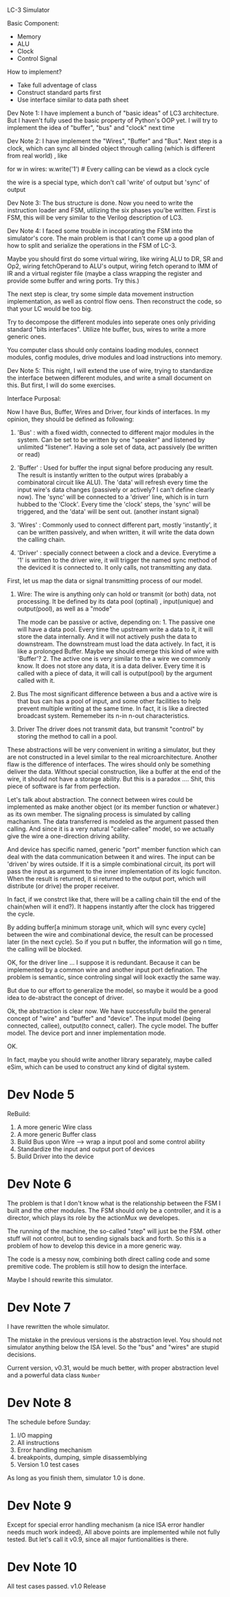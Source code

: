 LC-3 Simulator

Basic Component:
* Memory
* ALU
* Clock
* Control Signal

How to implement?
* Take full adventage of class
* Construct standard parts first
* Use interface similar to data path sheet


Dev Note 1:
I have implement a bunch of "basic ideas" of LC3 architecture. But I haven't fully used the basic property of Python's OOP yet.
I will try to implement the idea of "buffer", "bus" and "clock" next time

Dev Note 2:
I have implement the "Wires", "Buffer" and "Bus". Next step is a clock, which can sync all binded object through calling (which is different from real world) , like

for w in wires:
	w.write('1') # Every calling can be viewd as a clock cycle

the wire is a special type, which don't call 'write' of output but 'sync' of output

Dev Note 3:
The bus structure is done. Now you need to write the instruction loader and FSM, utilizing the six phases you'be written. First is FSM, this will be very similar to the Verilog description of LC3. 

Dev Note 4:
I faced some trouble in incoporating the FSM into the simulator's core. The main problem is that I can't come up a good plan of how to split and serialize the operations in the FSM of LC-3.

Maybe you should first do some virtual wiring, like wiring ALU to DR, SR and Op2, wiring fetchOperand to ALU's output, wiring fetch operand to IMM of IR and a virtual register file (maybe a class wrapping the register and provide some buffer and wring ports. Try this.)

The next step is clear, try some simple data movement instruction implementation, as well as control flow oens. Then reconstruct the code, so that your LC would be too big.

Try to decompose the different modules into seperate ones only prividing standard "bits interfaces". Utilize hte buffer, bus, wires to write a more generic ones.

You computer class should only contains loading modules, connect modules, config modules, drive modules and load instructions into memory.

Dev Note 5:
This night, I will extend the use of wire, trying to standardize the interface between different modules, and write a small document on this. But first, I will do some exercises.

Interface Purposal:

Now I have Bus, Buffer, Wires and Driver, four kinds of interfaces. In my opinion, they should be defined as following:

1. 'Bus' : with a fixed width, connected to different major modules in the system. Can be set to be written by one "speaker" and listened by unlimited "listener". Having a sole set of data, act passively (be written or read)

2. 'Buffer' : Used for buffer the input signal before producing any result. The result is instantly written to the output wires (prabably a combinatoral circuit like ALU). The 'data' will refresh every time the input wire's data changes (passively or actively? I can't define clearly now). The 'sync' will be connected to a 'driver' line, which is in turn hubbed to the 'Clock'. Every time the 'clock' steps, the 'sync' will be triggered, and the 'data' will be sent out. (another instant signal)

3. 'Wires' : Commonly used to connect different part, mostly 'instantly', it can be written passively, and when written, it will write the data down the calling chain.

4. 'Driver' : specially connect between a clock and a device. Everytime a '1' is written to the driver wire, it will trigger the named sync method of the deviced it is connected to. It only calls, not transmitting any data.

First, let us map the data or signal transmitting process of our model.

1. Wire:
	The wire is anything only can hold or transmit (or both) data, not processing. It be defined by its data pool (optinal) , input(unique) and output(pool), as well as a "mode"

	The mode can be passive or active, depending on:
		1. The passive one will have a data pool. Every time the upstream write a data to it, it will store the data internally. And it will not actively push the data to downstream. The downstream must load the data actively. In fact, it is like a prolonged Buffer. Maybe we should emerge this kind of wire with 'Buffer'?
		2. The active one is very similar to the a wire we commonly know. It does not store any data, it is a data deliver. Every time it is called with a piece of data, it will call is output(pool) by the argument called with it.

2. Bus
	The most significant difference between a bus and a active wire is that bus can has a pool of input, and some other facilities to help prevent multiple writing at the same time. In fact, it is like a directed broadcast system. Rememeber its n-in n-out characteristics.

3. Driver
	The driver does not transmit data, but transmit "control" by storing the method to call in a pool.

These abstractions will be very convenient in writing a simulator, but they are not constructed in a level similar to the real microarchitecture. Another flaw is the difference of interfaces. The wires should only be something deliver the data. Without special construction, like a buffer at the end of the wire, it should not have a storage ability. But this is a paradox .... Shit, this piece of software is far from perfection.

Let's talk about abstraction. The connect between wires could be implemented as make another object (or its member function or whatever.) as its own member. The signaling process is simulated by calling machanism. The data transferred is modeled as the argument passed then calling. And since it is a very natural "caller-callee" model, so we actually give the wire a one-direction driving ability.

And device has specific named, generic "port" member function which can deal with the data communication between it and wires. The input can be 'driven' by wires outside. If it is a simple combinational circuit, its port will pass the input as argument to the inner implementation of its logic funciton. When the result is returned, it si returned to the output port, which will distribute (or drive) the proper receiver.

In fact, if we constrct like that, there will be a calling chain till the end of the chain(when will it end?). It happens instantly after the clock has triggered the cycle.

By adding buffer[a minimum storage unit, which will sync every cycle] between the wire and combinational device, the result can be processed later (in the next cycle). So if you put n buffer, the information will go n time, the calling will be blocked.

OK, for the driver line ... I suppose it is redundant. Because it can be implemented by a common wire and another input port defination. The problem is semantic, since controling singal will look exactly the same way.

But due to our effort to generalize the model, so maybe it would be a good idea to de-abstract the concept of driver.


Ok, the abstraction is clear now. We have successfully build the general concept of "wire" and "buffer" and "device". The input model (being connected, callee), output(to connect, caller). The cycle model. The buffer model. The device port and inner implementation mode.

OK.

In fact, maybe you should write another library separately, maybe called eSim, which can be used to construct any kind of digital system.

# Dev Node 5
ReBuild:

1. A more generic Wire class
2. A more generic Buffer class
3. Build Bus upon Wire --> wrap a input pool and some control ability
4. Standardize the input and output port of devices
5. Build Driver into the device


# Dev Note 6
The problem is that I don't know what is the relationship between the FSM I built and the other modules. The FSM should only be a controller, and it is a director, which plays its role by the actionMux we developes.

The running of the machine, the so-called "step" will just be the FSM. other stuff will not control, but to sending signals back and forth. So this is a problem of how to develop this device in a more generic way.

The code is a messy now, combining both direct calling code and some premitive code. The problem is still how to design the interface.

Maybe I should rewrite this simulator.

# Dev Note 7
I have rewritten the whole simulator.

The mistake in the previous versions is the abstraction level. You should not simulator anything below the ISA level. So the "bus" and "wires" are stupid decisions.

Current version, v0.31, would be much better, with proper abstraction level and a powerful data class `Number`

# Dev Note 8
The schedule before Sunday:

1. I/O mapping
2. All instructions
3. Error handling mechanism
4. breakpoints, dumping, simple disassemblying
5. Version 1.0 test cases

As long as you finish them, simulator 1.0 is done.

# Dev Note 9
Except for special error handling mechanism (a nice ISA error handler needs much work indeed), All above points are implemented while not fully tested. But let's call it v0.9, since all major funtionalities is there.

# Dev Note 10
All test cases passed. v1.0 Release